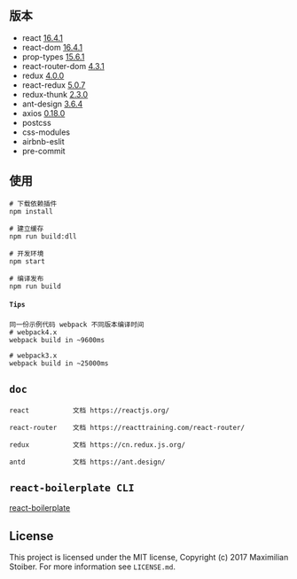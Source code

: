 ## 版本

- react [16.4.1]()
- react-dom [16.4.1]()
- prop-types [15.6.1]()
- react-router-dom [4.3.1]()
- redux [4.0.0]()
- react-redux [5.0.7]()
- redux-thunk [2.3.0]()
- ant-design [3.6.4]()
- axios [0.18.0]()
- postcss []()
- css-modules
- airbnb-eslit
- pre-commit

## 使用

```shell
# 下载依赖插件
npm install

# 建立缓存
npm run build:dll

# 开发环境
npm start

# 编译发布
npm run build
```

#### `Tips`

```shell
同一份示例代码 webpack 不同版本编译时间
# webpack4.x
webpack build in ~9600ms

# webpack3.x
webpack build in ~25000ms
```

## `doc`

```
react           文档 https://reactjs.org/

react-router    文档 https://reacttraining.com/react-router/

redux           文档 https://cn.redux.js.org/

antd            文档 https://ant.design/
```


## `react-boilerplate CLI`


[react-boilerplate](https://github.com/react-boilerplate/react-boilerplate)


## License

This project is licensed under the MIT license, Copyright (c) 2017 Maximilian
Stoiber. For more information see `LICENSE.md`.
